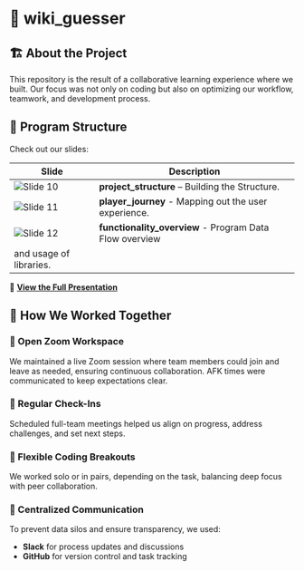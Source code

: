 # 🚀 wiki_guesser 

## 🏗 About the Project  
This repository is the result of a collaborative learning experience where we built.
Our focus was not only on coding but also on optimizing our workflow, teamwork, and development process.  

## 🎤 Program Structure  

Check out our slides:  

| Slide | Description |  
|---|---|  
| ![Slide 10](https://github.com/alexandergreif/Wikiguesser/raw/main/wikguesser_pres_9.jpg) |  **project_structure** – Building the Structure. |  
| ![Slide 11](https://github.com/alexandergreif/Wikiguesser/raw/main/wikguesser_pres_10.jpg) | **player_journey** - Mapping out the user experience.|  
| ![Slide 12](https://github.com/alexandergreif/Wikiguesser/raw/main/wikguesser_pres_11.jpg) | **functionality_overview** - Program Data Flow overview
and usage of libraries. |  

🔗 **[View the Full Presentation](https://github.com/alexandergreif/Wikiguesser/wiki_guesser_presentation.pdf)**  

## 🤝 How We Worked Together  

### 🔹 Open Zoom Workspace  
We maintained a live Zoom session where team members could join and leave as needed, ensuring continuous collaboration. AFK times were communicated to keep expectations clear.  

### 🔹 Regular Check-Ins  
Scheduled full-team meetings helped us align on progress, address challenges, and set next steps.  

### 🔹 Flexible Coding Breakouts  
We worked solo or in pairs, depending on the task, balancing deep focus with peer collaboration.  

### 🔹 Centralized Communication  
To prevent data silos and ensure transparency, we used:  
- **Slack** for process updates and discussions  
- **GitHub** for version control and task tracking
